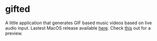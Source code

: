 # gifted

A little application that generates GIF based music videos based on live audio input. Lastest MacOS release available [here](https://github.com/douglaslassance/gifted/releases). Check [this](https://youtu.be/uSvY8ygMFig?si=vOl2oWqHAkTLheLo) out for a preview.
